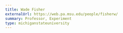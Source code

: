 ```yaml
---
title: Wade Fisher
externalUrl: https://web.pa.msu.edu/people/fisherw/
summary: Professor, Experiment
type: michiganstateuniversity
---
```

